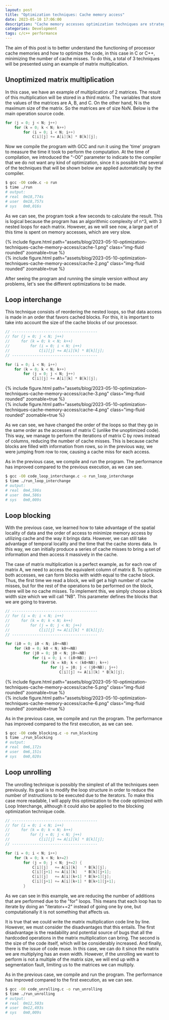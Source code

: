 ```yaml
---
layout: post
title: "Optimization techniques: Cache memory access" 
date: 2023-05-10 17:06:00
description: "Cache memory accesses optimization techniques are strategies used to improve program performance by minimizing the number of cache misses."
categories: Development
tags: c/c++ performance
---
```


The aim of this post is to better understand the functioning of processor cache memories and how to optimize the code, in this case in C or C++, minimizing the number of cache misses. To do this, a total of 3 techniques will be presented using an example of matrix multiplication.

## Unoptimized matrix multiplication

In this case, we have an example of multiplication of 2 matrices. The result of this multiplication will be stored in a third matrix. The variables that store the values of the matrices are A, B, and C. On the other hand, N is the maximum size of the matrix. So the matrices are of size NxN. Below is the main operation source code.

```c
for (j = 0; j < N; j++)
    for (k = 0; k < N; k++)
        for (i = 0; i < N; i++)
            C[i][j] += A[i][k] * B[k][j];
```

Now we compile the program with GCC and run it using the 'time' program to measure the time it took to perform the computation. At the time of compilation, we introduced the "-O0" parameter to indicate to the compiler that we do not want any kind of optimization, since it is possible that several of the techniques that will be shown below are applied automatically by the compiler.

```bash
$ gcc -O0 code.c -o run
$ time ./run
# output:
# real	0m18,774s
# user	0m18,757s
# sys	0m0,016s
```

As we can see, the program took a few seconds to calculate the result. This is logical because the program has an algorithmic complexity of n^3, with 3 nested loops for each matrix. However, as we will see now, a large part of this time is spent on memory accesses, which are very slow.

<div class="row mt-3 justify-content-md-center">
    <div class="col-md-4 mt-3 mt-md-0">
        {% include figure.html path="assets/blog/2023-05-10-optimization-techniques-cache-memory-access/cache-1.png" class="img-fluid rounded" zoomable=true %}
    </div>
    <div class="col-md-4 mt-3 mt-md-0">
        {% include figure.html path="assets/blog/2023-05-10-optimization-techniques-cache-memory-access/cache-2.png" class="img-fluid rounded" zoomable=true %}
    </div>
</div>

After seeing the program and running the simple version without any problems, let's see the different optimizations to be made.


## Loop interchange

This technique consists of reordering the nested loops, so that data access is made in an order that favors cached blocks. For this, it is important to take into account the size of the cache blocks of our processor.

```c
// --------------------------------------
// for (j = 0; j < N; j++)
//     for (k = 0; k < N; k++)
//         for (i = 0; i < N; i++)
//             C[i][j] += A[i][k] * B[k][j];
// --------------------------------------

for (i = 0; i < N; i++)
    for (k = 0; k < N; k++)
        for (j = 0; j < N; j++)
            C[i][j] += A[i][k] * B[k][j];
```

<div class="row mt-3 justify-content-md-center">
    <div class="col-md-4 mt-3 mt-md-0">
        {% include figure.html path="assets/blog/2023-05-10-optimization-techniques-cache-memory-access/cache-3.png" class="img-fluid rounded" zoomable=true %}
    </div>
    <div class="col-md-4 mt-3 mt-md-0">
        {% include figure.html path="assets/blog/2023-05-10-optimization-techniques-cache-memory-access/cache-4.png" class="img-fluid rounded" zoomable=true %}
    </div>
</div>

As we can see, we have changed the order of the loops so that they go in the same order as the accesses of matrix C (unlike the unoptimized code). This way, we manage to perform the iterations of matrix C by rows instead of columns, reducing the number of cache misses. This is because cache blocks are filled with information from rows, so in the previous way, we were jumping from row to row, causing a cache miss for each access.

As in the previous case, we compile and run the program. The performance has improved compared to the previous execution, as we can see.

```bash
$ gcc -O0 code_loop_interchange.c -o run_loop_interchange
$ time ./run_loop_interchange
# output:
# real	0m4,596s
# user	0m4,586s
# sys	0m0,009s
```

## Loop blocking

With the previous case, we learned how to take advantage of the spatial locality of data and the order of access to minimize memory access by utilizing cache and the way it brings data. However, we can still take advantage of temporal locality and the time that the cache stores data. In this way, we can initially produce a series of cache misses to bring a set of information and then access it massively in the cache.

The case of matrix multiplication is a perfect example, as for each row of matrix A, we need to access the equivalent column of matrix B. To optimize both accesses, we can form blocks with width equal to the cache block. Thus, the first time we read a block, we will get a high number of cache misses, but for the rest of the operations to be performed on the block, there will be no cache misses. To implement this, we simply choose a block width size which we will call "NB". This parameter defines the blocks that we are going to traverse.


```c
// --------------------------------------
// for (i = 0; i < N; i++)
//     for (k = 0; k < N; k++)
//         for (j = 0; j < N; j++)
//             C[i][j] += A[i][k] * B[k][j];
// --------------------------------------

for (i0 = 0; i0 < N; i0+=NB)
    for (k0 = 0; k0 < N; k0+=NB)
        for (j0 = 0; j0 < N; j0+=NB)
            for (i = 0; i < (i0+NB); i++)
                for (k = k0; k < (k0+NB); k++)
                    for (j = j0; j < (j0+NB); j++)
                        C[i][j] += A[i][k] * B[k][j];
```

<div class="row mt-3 justify-content-md-center">
    <div class="col-md-4 mt-3 mt-md-0">
        {% include figure.html path="assets/blog/2023-05-10-optimization-techniques-cache-memory-access/cache-5.png" class="img-fluid rounded" zoomable=true %}
    </div>
    <div class="col-md-4 mt-3 mt-md-0">
        {% include figure.html path="assets/blog/2023-05-10-optimization-techniques-cache-memory-access/cache-6.png" class="img-fluid rounded" zoomable=true %}
    </div>
</div>

As in the previous case, we compile and run the program. The performance has improved compared to the first execution, as we can see.

```bash
$ gcc -O0 code_blocking.c -o run_blocking
$ time ./run_blocking
# output:
# real	0m6,172s
# user	0m6,151s
# sys	0m0,020s
```

## Loop unrolling

The unrolling technique is possibly the simplest of all the techniques seen previously. Its goal is to modify the loop structure in order to reduce the number of instructions to be executed due to the iterators. To make this case more readable, I will apply this optimization to the code optimized with Loop Interchange, although it could also be applied to the blocking optimization technique code.

```c
// --------------------------------------
// for (i = 0; i < N; i++)
//     for (k = 0; k < N; k++)
//         for (j = 0; j < N; j++)
//             C[i][j] += A[i][k] * B[k][j];
// --------------------------------------

for (i = 0; i < N; i++)
    for (k = 0; k < N; k+=2)
        for (j = 0; j < N; j+=2) {
            C[i][j]   += A[i][k]   * B[k][j];
            C[i][j+1] += A[i][k]   * B[k][j+1];
            C[i][j]   += A[i][k+1] * B[k+1][j];
            C[i][j+1] += A[i][k+1] * B[k+1][j+1];
        }
```

As we can see in this example, we are reducing the number of additions that are performed due to the "for" loops. This means that each loop has to iterate by doing an "iterator+=2" instead of going one by one, but computationally it is not something that affects us.

It is true that we could write the matrix multiplication code line by line. However, we must consider the disadvantages that this entails. The first disadvantage is the readability and potential source of bugs that all the hardcoded operations in the matrix multiplication can bring. The second is the size of the code itself, which will be considerably increased. And finally, there is the issue of code reuse. In this case, we can do it since the matrix we are multiplying has an even width. However, if the unrolling we want to perform is not a multiple of the matrix size, we will end up with a segmentation fault, limiting us to the matrices we can multiply.

As in the previous case, we compile and run the program. The performance has improved compared to the first execution, as we can see.

```bash
$ gcc -O0 code_unrolling.c -o run_unrolling
$ time ./run_unrolling
# output:
# real	0m12,503s
# user	0m12,493s
# sys	0m0,009s
```